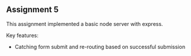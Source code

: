 ## Assignment 5

This assignment implemented a basic node server with express.

Key features:
- Catching form submit and re-routing based on successful submission